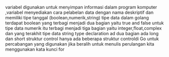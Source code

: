 variabel digunakan untuk menyimpan informasi dalam program komputer ,variabel menyediakan cara pelabelan data dengan nama deskriptif dan memiliki tipe tanggal (boolean,numerik,string)
tipe data dalam golang terdapat boolean yang terbagi menjadi dua bagian yaitu true and false untuk tipe data numerik itu terbagi menjadi tiga bagian yaitu integer,float,complex dan yang terakhit tipe data string
type declaration ad dua bagian ada long dan short
struktur control hanya ada beberapa struktur controldi Go untuk percabangan yang digunakan jika beralih untuk menulis perulangan kita menggunakan kata kunci for
